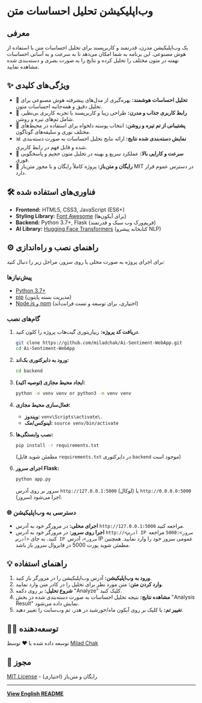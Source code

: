 # وب‌اپلیکیشن تحلیل احساسات متن


## معرفی

یک وب‌اپلیکیشن مدرن، قدرتمند و کاربرپسند برای تحلیل احساسات متن با استفاده از هوش مصنوعی. این برنامه به شما امکان می‌دهد تا به سرعت و به آسانی احساسات نهفته در متون مختلف را تحلیل کرده و نتایج را به صورت بصری و دسته‌بندی شده مشاهده نمایید.

## ✨ ویژگی‌های کلیدی

*   🧠 **تحلیل احساسات هوشمند:** بهره‌گیری از مدل‌های پیشرفته هوش مصنوعی برای تحلیل دقیق و همه‌جانبه احساسات متون.
*   🎨 **رابط کاربری جذاب و مدرن:** طراحی زیبا و کاربرپسند با تجربه کاربری بی‌نظیر، شامل تم‌های تیره و روشن.
*   🌙 **پشتیبانی از تم تیره و روشن:** انتخاب پوسته دلخواه برای استفاده در محیط‌های مختلف نوری و سلیقه‌های گوناگون.
*   📊 **نمایش دسته‌بندی شده نتایج:** ارائه نتایج تحلیل احساسات به صورت دسته‌بندی شده و قابل فهم در رابط کاربری.
*   🚀 **سرعت و کارایی بالا:** عملکرد سریع و بهینه در تحلیل متون حجیم و پاسخگویی فوری.
*   💯 **رایگان و متن‌باز:**  پروژه کاملاً رایگان و با مجوز متن‌باز MIT در دسترس عموم قرار دارد.

## 🛠️ فناوری‌های استفاده شده

*   **Frontend:** HTML5, CSS3, JavaScript (ES6+)
*   **Styling Library:** [Font Awesome](https://fontawesome.com/) (برای آیکون‌ها)
*   **Backend:** Python 3.7+, Flask (فریم‌ورک وب سبک و قدرتمند)
*   **AI Library:** [Hugging Face Transformers](https://huggingface.co/transformers/) (کتابخانه پیشرو NLP)

## ⚙️ راهنمای نصب و راه‌اندازی

برای اجرای پروژه به صورت محلی یا روی سرور، مراحل زیر را دنبال کنید:

### پیش‌نیازها

*   [Python 3.7+](https://www.python.org/downloads/)
*   [pip](https://pip.pypa.io/en/stable/installation/) (مدیریت بسته پایتون)
*   [Node.js و npm](https://nodejs.org/) (اختیاری، برای توسعه و تست فرانت‌اند)

### گام‌های نصب

1.  **دریافت کد پروژه:** ریپازیتوری گیت‌هاب پروژه را کلون کنید.

    ```bash
    git clone https://github.com/miladchak/Ai-Sentiment-WebApp.git
    cd Ai-Sentiment-WebApp
    ```

2.  **ورود به دایرکتوری بک‌اند:**

    ```bash
    cd backend
    ```

3.  **ایجاد محیط مجازی (توصیه اکید):**

    ```bash
    python -m venv venv or python3 -m venv venv
    ```

4.  **فعال‌سازی محیط مجازی:**

    *   **ویندوز:** `venv\Scripts\activate\.`
    *   **لینوکس/مک:** `source venv/bin/activate`

5.  **نصب وابستگی‌ها:**

    ```bash
    pip install -r requirements.txt
    ```

    (مطمئن شوید فایل `requirements.txt` در دایرکتوری `backend` موجود است)

6.  **اجرای سرور Flask:**

    ```bash
    python app.py
    ```

    سرور بر روی آدرس `http://127.0.0.1:5000` (لوکال) یا `http://0.0.0.0:5000` (سرور) اجرا می‌شود.

### 🌐 دسترسی به وب‌اپلیکیشن

*   **اجرای محلی:** در مرورگر خود به آدرس `http://127.0.0.1:5000` مراجعه کنید.
*   **اجرا روی سرور:** در مرورگر خود به آدرس `http://<آدرس IP سرور>:5000` مراجعه کنید.  به جای `<آدرس IP سرور>`، آدرس IP عمومی سرور خود را وارد نمایید.  همچنین مطمئن شوید پورت 5000 در فایروال سرور باز باشد.

## 💡 راهنمای استفاده

1.  **ورود به وب‌اپلیکیشن:** آدرس وب‌اپلیکیشن را در مرورگر باز کنید.
2.  **وارد کردن متن:** متن مورد نظر برای تحلیل را در کادر متن وارد نمایید.
3.  **شروع تحلیل:** بر روی دکمه "Analyze" کلیک کنید.
4.  **مشاهده نتایج:** نتیجه تحلیل احساسات به صورت دسته‌بندی شده در بخش "Analysis Result" نمایش داده می‌شود.
5.  **تغییر تم:** با کلیک بر روی آیکون ماه/خورشید در هدر، تم وب‌سایت را تغییر دهید.

## 🧑‍💻 توسعه‌دهنده

توسعه داده شده با ❤️ توسط [Milad Chak](https://github.com/miladchak)

## 📝 مجوز

[MIT License](LICENSE) - رایگان و متن‌باز (اختیاری)


---

**[View English README](README.md)**
